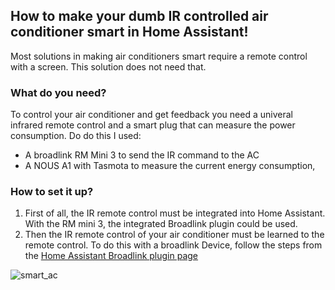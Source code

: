 ## How to make your dumb IR controlled air conditioner smart in Home Assistant!
Most solutions in making air conditioners smart require a remote control with a screen. This solution does not need that.

### What do you need?
To control your air conditioner and get feedback you need a univeral infrared remote control and a smart plug that can measure the power consumption. Do do this I used:
- A broadlink RM Mini 3 to send the IR command to the AC
- A NOUS A1 with Tasmota to measure the current energy consumption,

### How to set it up?
1. First of all, the IR remote control must be integrated into Home Assistant. With the RM mini 3, the integrated Broadlink plugin could be used.
2. Then the IR remote control of your air conditioner must be learned to the remote control. To do this with a broadlink Device, follow the steps from the [Home Assistant Broadlink plugin page](https://www.home-assistant.io/integrations/broadlink/)


![smart_ac](https://user-images.githubusercontent.com/30338980/182379836-adff2fdc-9d22-4c71-b47b-2cfce0b6c779.png)
